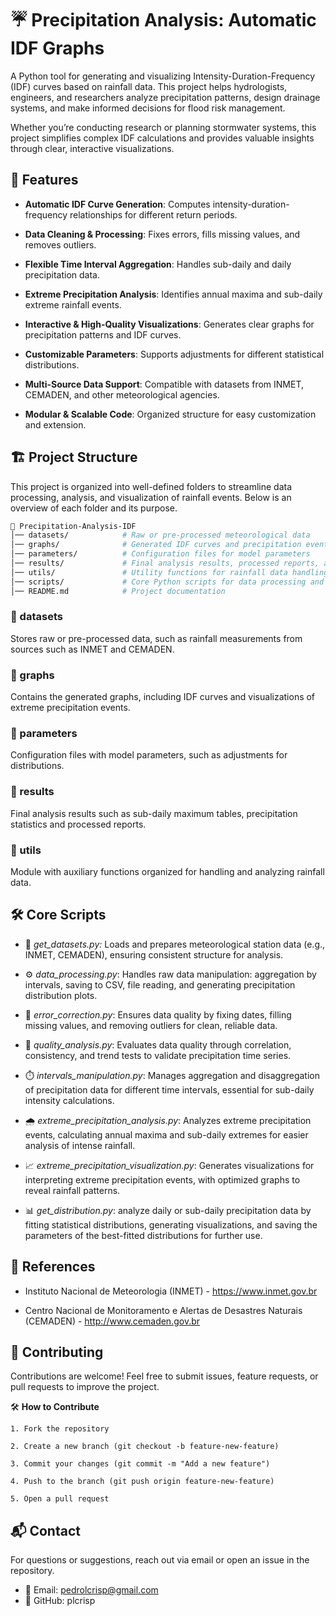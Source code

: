 
# ☔️ Precipitation Analysis: Automatic IDF Graphs

A Python tool for generating and visualizing Intensity-Duration-Frequency (IDF) curves based on rainfall data. This project helps hydrologists, engineers, and researchers analyze precipitation patterns, design drainage systems, and make informed decisions for flood risk management.

Whether you’re conducting research or planning stormwater systems, this project simplifies complex IDF calculations and provides valuable insights through clear, interactive visualizations.




## 🚀 Features

- **Automatic IDF Curve Generation**: Computes intensity-duration-frequency relationships for different return periods.

- **Data Cleaning & Processing**: Fixes errors, fills missing values, and removes outliers.

- **Flexible Time Interval Aggregation**: Handles sub-daily and daily precipitation data.

- **Extreme Precipitation Analysis**: Identifies annual maxima and sub-daily extreme rainfall events.

- **Interactive & High-Quality Visualizations**: Generates clear graphs for precipitation patterns and IDF curves.

- **Customizable Parameters**: Supports adjustments for different statistical distributions.

- **Multi-Source Data Support**: Compatible with datasets from INMET, CEMADEN, and other meteorological agencies.

- **Modular & Scalable Code**: Organized structure for easy customization and extension.


## 🏗️ Project Structure

This project is organized into well-defined folders to streamline data processing, analysis, and visualization of rainfall events. Below is an overview of each folder and its purpose.

```bash
📂 Precipitation-Analysis-IDF
│── datasets/            # Raw or pre-processed meteorological data
│── graphs/              # Generated IDF curves and precipitation event visualizations
│── parameters/          # Configuration files for model parameters
│── results/             # Final analysis results, processed reports, and statistics
│── utils/               # Utility functions for rainfall data handling
│── scripts/             # Core Python scripts for data processing and visualization
│── README.md            # Project documentation
```

### 📂 datasets

Stores raw or pre-processed data, such as rainfall measurements from sources such as INMET and CEMADEN.

### 📂 graphs

Contains the generated graphs, including IDF curves and visualizations of extreme precipitation events.

### 📂 parameters

Configuration files with model parameters, such as adjustments for distributions.

### 📂 results

Final analysis results such as sub-daily maximum tables, precipitation statistics and processed reports.

### 📂 utils

Module with auxiliary functions organized for handling and analyzing rainfall data.


## 🛠️ Core Scripts

- 🔄 *get_datasets.py:* Loads and prepares meteorological station data (e.g., INMET, CEMADEN), ensuring consistent structure for analysis.

- ⚙️ *data_processing.py*: Handles raw data manipulation: aggregation by intervals, saving to CSV, file reading, and generating precipitation distribution plots.

- 🔧  *error_correction.py*: Ensures data quality by fixing dates, filling missing values, and removing outliers for clean, reliable data.

- 🔬 *quality_analysis.py*: Evaluates data quality through correlation, consistency, and trend tests to validate precipitation time series.

- ⏱️ *intervals_manipulation.py*: Manages aggregation and disaggregation of precipitation data for different time intervals, essential for sub-daily intensity calculations.

- 🌧️ *extreme_precipitation_analysis.py*: Analyzes extreme precipitation events, calculating annual maxima and sub-daily extremes for easier analysis of intense rainfall.

- 📈 *extreme_precipitation_visualization.py*: Generates visualizations for interpreting extreme precipitation events, with optimized graphs to reveal rainfall patterns.

- 📊 *get_distribution.py*: analyze daily or sub-daily precipitation data by fitting statistical distributions, generating visualizations, and saving the parameters of the best-fitted distributions for further use.

## 📖 References

- Instituto Nacional de Meteorologia (INMET) - https://www.inmet.gov.br

- Centro Nacional de Monitoramento e Alertas de Desastres Naturais (CEMADEN) - http://www.cemaden.gov.br
## 🤝 Contributing

Contributions are welcome! Feel free to submit issues, feature requests, or pull requests to improve the project.

🛠 **How to Contribute**

    1. Fork the repository

    2. Create a new branch (git checkout -b feature-new-feature)

    3. Commit your changes (git commit -m "Add a new feature")

    4. Push to the branch (git push origin feature-new-feature)

    5. Open a pull request
## 📬 Contact


For questions or suggestions, reach out via email or open an issue in the repository.

- 📧 Email: pedrolcrisp@gmail.com
- 🐙 GitHub: plcrisp
